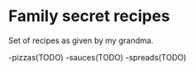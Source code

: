 # Family secret recipes
Set of recipes as given by my grandma.

-pizzas(TODO)
-sauces(TODO)
-spreads(TODO)